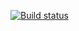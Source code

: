 [![Build status](https://ci.appveyor.com/api/projects/status/0xq6awdg90evtbqx?svg=true)](https://ci.appveyor.com/project/ElenaKechina/matchers)
